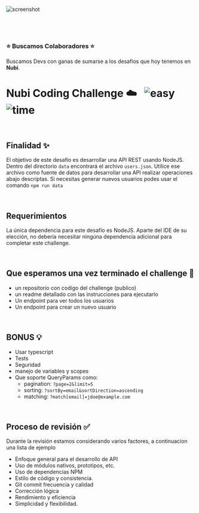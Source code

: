![screenshot](https://puu.sh/HyrmV/95c458d9d9.png)

#
&nbsp;
### ⭐️  Buscamos Colaboradores️ ⭐️ 
Buscamos Devs con ganas de sumarse a los desafios que hoy tenemos en **Nubi**.

# Nubi Coding Challenge ☁️ &nbsp; ![easy](https://img.shields.io/badge/-medium-orangnge) ![time](https://img.shields.io/badge/%E2%8F%B0-60m-blue) 

&nbsp;
## Finalidad ✨

El objetivo de este desafío es desarrollar una API REST usando NodeJS. Dentro del directorio `data` encontrará el archivo `users.json`. Utilice ese archivo como fuente de datos para desarrollar una API realizar operaciones abajo descriptas.
Si necesitas generar nuevos usuarios podes usar el comando `npm run data`

&nbsp;
## Requerimientos
La única dependencia para este desafío es NodeJS. Aparte del IDE de su elección, no debería necesitar ningúna dependencia adicional para completar este challenge.


&nbsp;
## Que esperamos una vez terminado el challenge 🏁
- un repositorio con codigo del challenge (publico)
- un readme detallado con las instrucciones para ejecutarlo
- Un endpoint para ver todos los usuarios
- Un endpoint para crear un nuevo usuario


&nbsp;
## BONUS 💡
- Usar typescript
- Tests
- Seguridad
- manejo de variables y scopes
- Que soporte QueryParams como:
  - pagination: `?page=2&limit=5`
  - sorting: `?sortBy=email&sortDirection=ascending`
  - matching: `?match[email]=jdoe@example.com`


&nbsp;
## Proceso de revisión ✅

Durante la revisión estamos considerando varios factores, a continuacion una lista de ejemplo
- Enfoque general para el desarrollo de API
- Uso de módulos nativos, prototipos, etc.
- Uso de dependencias NPM
- Estilo de código y consistencia.
- Git commit frecuencia y calidad
- Corrección lógica
- Rendimiento y eficiencia
- Simplicidad y flexibilidad.